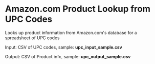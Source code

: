 # Amazon.com Product Lookup from UPC Codes
Looks up product information from Amazon.com's database for a spreadsheet of UPC codes

Input: CSV of UPC codes, sample: <b>upc_input_sample.csv</b>

Output: CSV of Product info, sample: <b>upc_output_sample.csv</b>
